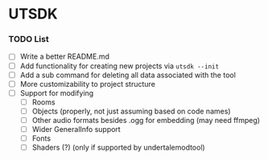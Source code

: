 # UTSDK

### TODO List

- [ ] Write a better README.md
- [ ] Add functionality for creating new projects via `utsdk --init`
- [ ] Add a sub command for deleting all data associated with the tool
- [ ] More customizability to project structure
- [ ] Support for modifying
	- [ ] Rooms
	- [ ] Objects (properly, not just assuming based on code names)
	- [ ] Other audio formats besides .ogg for embedding (may need ffmpeg)
	- [ ] Wider GeneralInfo support
	- [ ] Fonts
	- [ ] Shaders (?) (only if supported by undertalemodtool)